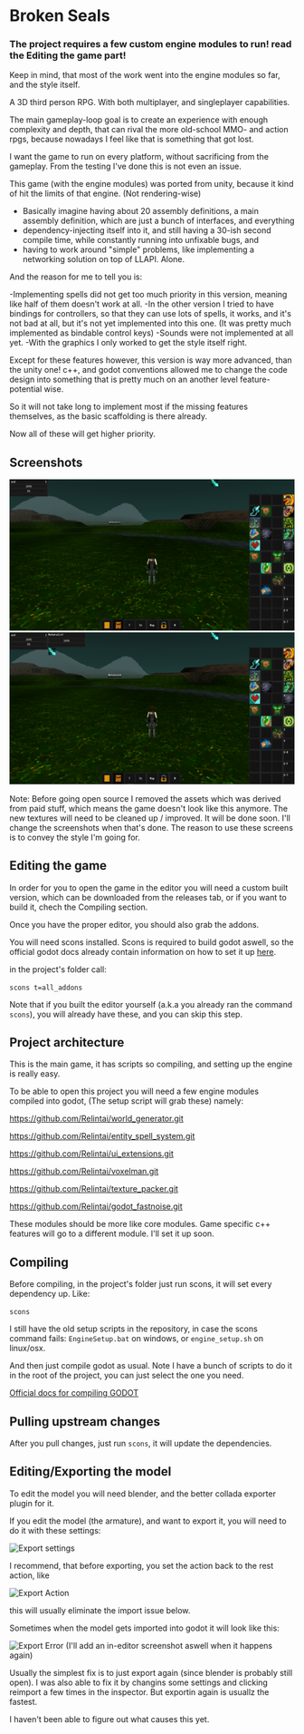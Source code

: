 # Broken Seals

### The project requires a few custom engine modules to run! read the Editing the game part!

Keep in mind, that most of the work went into the engine modules so far, and the style itself.

A 3D third person RPG. With both multiplayer, and singleplayer capabilities.

The main gameplay-loop goal is to create an experience with enough complexity and depth, that can rival the more old-school MMO- and action rpgs, because nowadays I feel like that is something that got lost.

I want the game to run on every platform, without sacrificing from the gameplay. From the testing I've done this is not even an issue.

This game (with the engine modules) was ported from unity, because it kind of hit the limits of that engine. (Not rendering-wise)

* Basically imagine having about 20 assembly definitions, a main assembly definition, which are just a bunch of interfaces, and everything 
* dependency-injecting itself into it, and still having a 30-ish second compile time, while constantly running into unfixable bugs, and 
* having to work around "simple" problems, like implementing a networking solution on top of LLAPI. Alone.

And the reason for me to tell you is:

-Implementing spells did not get too much priority in this version, meaning like half of them doesn't work at all.
-In the other version I tried to have bindings for controllers, so that they can use lots of spells, it works, and it's not bad at all, but it's not yet implemented into this one. (It was pretty much implemented as bindable control keys)
-Sounds were not implemented at all yet.
-With the graphics I only worked to get the style itself right.

Except for these features however, this version is way more advanced, than the unity one! c++, and godot conventions allowed me to change the code design into something that is pretty much on an another level feature-potential wise.

So it will not take long to implement most if the missing features themselves, as the basic scaffolding is there already.

Now all of these will get higher priority.

## Screenshots

![Initial OS Release Screen 1](pictures/screen1.png)
![Initial OS Release Screen 2](pictures/screen2.png)

Note: Before going open source I removed the assets which was derived from paid stuff, which means the game doesn't look like this anymore.
The new textures will need to be cleaned up / improved. It will be done soon. I'll change the screenshots when that's done.
The reason to use these screens is to convey the style I'm going for.

## Editing the game

In order for you to open the game in the editor you will need a custom built version, which can be downloaded from the releases tab, or if you want to build it, chech the Compiling section.

Once you have the proper editor, you should also grab the addons.

You will need scons installed. Scons is required to build godot aswell, so the official godot docs already contain information on how to set it up [here](https://docs.godotengine.org/en/latest/development/compiling/index.html).

in the project's folder call:

``` scons t=all_addons ```

Note that if you built the editor yourself (a.k.a you already ran the command `scons`), you will already have these, and you can skip this step.

## Project architecture

This is the main game, it has scripts so compiling, and setting up the engine is really easy.

To be able to open this project you will need a few engine modules compiled into godot, (The setup script will grab these) namely:

https://github.com/Relintai/world_generator.git

https://github.com/Relintai/entity_spell_system.git

https://github.com/Relintai/ui_extensions.git

https://github.com/Relintai/voxelman.git

https://github.com/Relintai/texture_packer.git

https://github.com/Relintai/godot_fastnoise.git

These modules should be more like core modules. Game specific c++ features will go to a different module. I'll set it up soon.

## Compiling

Before compiling, in the project's folder just run scons, it will set every dependency up. Like:

``` scons ```

I still have the old setup scripts in the repository, in case the scons command fails:
`EngineSetup.bat` on windows, or `engine_setup.sh` on linux/osx.

And then just compile godot as usual. Note I have a bunch of scripts to do it in the root of the project, you can just select the one you need.

[Official docs for compiling GODOT](https://docs.godotengine.org/en/latest/development/compiling/index.html)

## Pulling upstream changes

After you pull changes, just run `scons`, it will update the dependencies.

## Editing/Exporting the model

To edit the model you will need blender, and the better collada exporter plugin for it.

If you edit the model (the armature), and want to export it, you will need to do it with these settings:

![Export settings](pictures/export_settings.png)

I recommend, that before exporting, you set the action back to the rest action, like

![Export Action](pictures/export_setting_action.png)

this will usually eliminate the import issue below.

Sometimes when the model gets imported into godot it will look like this:

![Export Error](pictures/export_error.png)
(I'll add an in-editor screenshot aswell when it happens again)

Usually the simplest fix is to just export again (since blender is probably still open). 
I was also able to fix it by changins some settings and clicking reimport a few times in the inspector.
But exportin again is usuallz the fastest.

I haven't been able to figure out what causes this yet.
